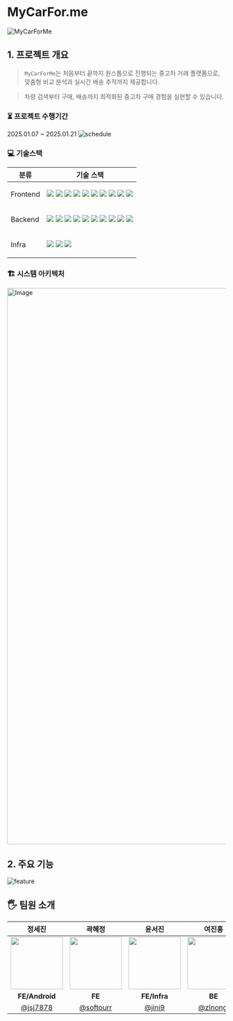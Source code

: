 # MyCarFor.me

 ![MyCarForMe](https://github.com/user-attachments/assets/8aa2938f-e22f-48aa-aaf3-59b44ce16b26)

## 1. 프로젝트 개요
> `MyCarForMe`는  처음부터 끝까지 원스톱으로 진행되는 중고차 거래 플랫폼으로,
 맞춤형 비교 분석과 실시간 배송 추적까지 제공합니다. 
 
 > 차량 검색부터 구매, 배송까지 최적화된 중고차 구매 경험을 실현할 수 있습니다.


### ⏳ 프로젝트 수행기간
2025.01.07 ~ 2025.01.21
![schedule](https://github.com/user-attachments/assets/2f927382-f940-4755-870e-0230c2be3d7f)

### 💻 기술스택
<table> <thead> <tr> <th>분류</th> <th>기술 스택</th> </tr> </thead> <tbody> <tr> <td> <p>Frontend</p> </td> <td> <img src="https://img.shields.io/badge/React 18.3.1-61DAFB?logo=react&logoColor=ffffff"> <img src="https://img.shields.io/badge/TypeScript-3178C6?logo=typescript&logoColor=ffffff"> <img src="https://img.shields.io/badge/Vite-646CFF?logo=vite&logoColor=ffffff"> <img src="https://img.shields.io/badge/pnpm-F69220?logo=pnpm&logoColor=ffffff"> <img src="https://img.shields.io/badge/Nginx-009639?logo=nginx&logoColor=ffffff"> <img src="https://img.shields.io/badge/Zustand-000000?logo=zustand&logoColor=ffffff"> <img src="https://img.shields.io/badge/React Query-FF4154?logo=react-query&logoColor=ffffff"> <img src="https://img.shields.io/badge/Chart.js-FF6384?logo=chart.js&logoColor=ffffff"> <img src="https://img.shields.io/badge/Android Studio-3DDC84?logo=android-studio&logoColor=ffffff"> <img src="https://img.shields.io/badge/Kotlin-7F52FF?logo=kotlin&logoColor=ffffff"> </td> </tr> <tr> <td> <p>Backend</p> </td> <td> <img src="https://img.shields.io/badge/Spring Boot 3.4.1-6DB33F?logo=springboot&logoColor=ffffff"> <img src="https://img.shields.io/badge/Spring Data JPA-6DB33F?logo=spring&logoColor=ffffff"> <img src="https://img.shields.io/badge/Spring Security-6DB33F?logo=springsecurity&logoColor=ffffff"> <img src="https://img.shields.io/badge/MySQL-4479A1?logo=mysql&logoColor=ffffff"> <img src="https://img.shields.io/badge/Keycloak-33A6E8?logo=keycloak&logoColor=ffffff"> <img src="https://img.shields.io/badge/Docker-2496ED?&logo=docker&logoColor=white"> <img src="https://img.shields.io/badge/Thymeleaf-005F0F?logo=thymeleaf&logoColor=ffffff"> <img src="https://img.shields.io/badge/Swagger-85EA2D?logo=swagger&logoColor=ffffff"> <img src="https://img.shields.io/badge/FCM-FFCA28?logo=firebase&logoColor=ffffff"> <img src="https://img.shields.io/badge/Cool SMS-000000?"> </td> </tr> <tr> <td> <p>Infra</p> </td> <td> <img src="https://img.shields.io/badge/AWS EC2-FF9900?logo=amazonec2&logoColor=ffffff"> <img src="https://img.shields.io/badge/AWS RDS-527FFF?logo=amazonrds&logoColor=ffffff"> <img src="https://img.shields.io/badge/GitHub Actions-2088FF?logo=github-actions&logoColor=ffffff"> </td> </tr> </tbody> </table>

### 🏗️ 시스템 아키텍처
<img width="1280" alt="Image" src="https://github.com/user-attachments/assets/cd8e6f10-7da1-4748-a9de-163e87d17394" />

## 2. 주요 기능
![feature](https://github.com/user-attachments/assets/826592b0-b11b-4b60-9081-a3f5745834ee)

## 🖐️ 팀원 소개

|                                                  정세진                                                   |                                                  곽혜정                                                   |                                                  윤서진                                                   |                                                  여진홍                                                   |                                                  정한얼                                                   |
| :-------------------------------------------------------------------------------------------------------: | :-------------------------------------------------------------------------------------------------------: | :-------------------------------------------------------------------------------------------------------: | :-------------------------------------------------------------------------------------------------------: | :-------------------------------------------------------------------------------------------------------: |
| <img src="https://github.com/user-attachments/assets/08ef3733-b926-4d56-bf0e-e0dfc49375a9" width="120" /> | <img src="https://github.com/user-attachments/assets/309d6327-b6c7-43a8-b916-cf7000a81457" width="120" /> | <img src="https://github.com/user-attachments/assets/16d6ea0f-2332-4ad1-9293-69efa2806325" width="120" /> | <img src="https://github.com/user-attachments/assets/26581220-4689-4237-b862-83797f80f0e1" width="120" /> | <img src="https://github.com/user-attachments/assets/5b129423-83d7-47ed-aa92-e3c6813e9424" width="120" /> |
|                                                  **FE/Android**                                                   |                                                  **FE**                                                   |                                               **FE/Infra**                                                |                                                  **BE**                                                   |                                            **BE/Infra/AI**                                            |
|                                  [@jsj7878](https://github.com/jsj7878)                                   |                                 [@softourr](https://github.com/softourr)                                  |                                    [@jini9](https://github.com/jini9)                                     |                                  [@zlnongi](https://github.com/zlnongi)                                   |                                   [@Haneol](https://github.com/Haneol)                                    |
